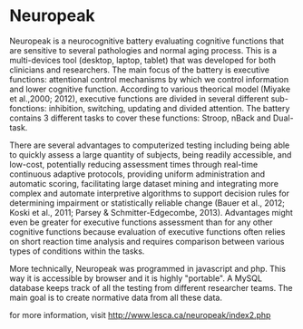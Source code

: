 # Neuropeak
Neuropeak is a neurocognitive battery evaluating cognitive functions that are sensitive to several pathologies and normal aging process. This is a multi-devices tool (desktop, laptop, tablet) that was developed for both clinicians and researchers. The main focus of the battery is executive functions: attentional control mechanisms by which we control information and lower cognitive function. According to various theorical model (Miyake et al.,2000; 2012), executive functions are divided in several different sub-fonctions: inhibition, switching, updating and divided attention. The battery contains 3 different tasks to cover these functions: Stroop, nBack and Dual-task. 

There are several advantages to computerized testing including being able to quickly assess a large quantity of subjects, being readily accessible, and low-cost, potentially reducing assessment times through real-time continuous adaptive protocols, providing uniform administration and automatic scoring, facilitating large dataset mining and integrating more complex and automate interpretive algorithms to support decision rules for determining impairment or statistically reliable change (Bauer et al., 2012; Koski et al., 2011; Parsey & Schmitter-Edgecombe, 2013). Advantages might even be greater for executive functions assessment than for any other cognitive functions because evaluation of executive functions often relies on short reaction time analysis and requires comparison between various types of conditions within the tasks. 

More technically, Neuropeak was programmed in javascript and php. This way it is accessible by browser and it is highly "portable". A MySQL database keeps track of all the testing from different researcher teams. The main goal is to create normative data from all these data.

for more information, visit http://www.lesca.ca/neuropeak/index2.php
